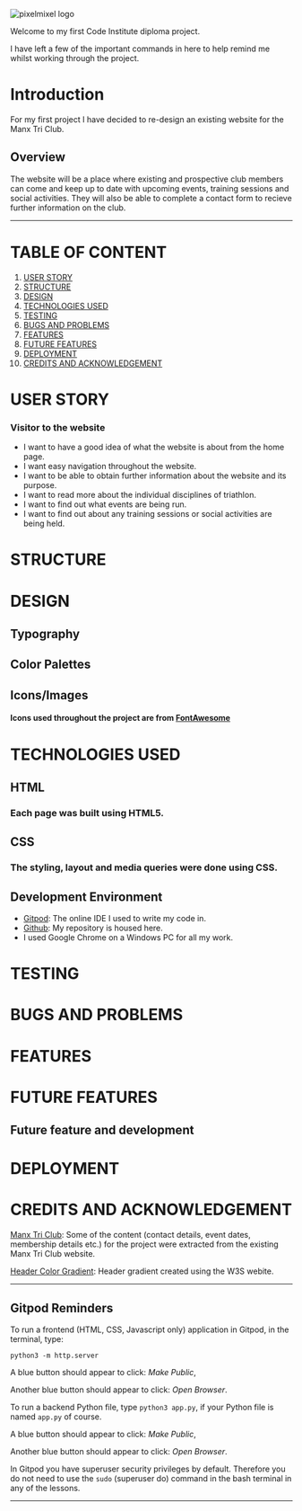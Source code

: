 ![pixelmixel logo](https://static.wixstatic.com/media/723d04_eced08187f5b4d75bff4e701a3d69cce~mv2.png/v1/fill/w_93,h_95,al_c,q_85,usm_0.66_1.00_0.01/pixelmixel_email_logo.webp)

Welcome to my first Code Institute diploma project.

I have left a few of the important commands in here to help remind me whilst working through the project.

# Introduction
For my first project I have decided to re-design an existing website for the Manx Tri Club.

## Overview
The website will be a place where existing and prospective club members can come and keep up to date with upcoming events, training sessions and social activities.  They will also be able to complete a contact form to recieve further information on the club.

---

# TABLE OF CONTENT
1. [USER STORY](#user-story)
2. [STRUCTURE](#structure)
3. [DESIGN](#design)
4. [TECHNOLOGIES USED](#technologies-used)
5. [TESTING](testing)
6. [BUGS AND PROBLEMS](#bugs-and-problems)
7. [FEATURES](#features)
8. [FUTURE FEATURES](#features-I-would-like-to-implement)
9. [DEPLOYMENT](#deployment)
10. [CREDITS AND ACKNOWLEDGEMENT](#credits-and-acknowledgement)

# USER STORY
### Visitor to the website
* I want to have a good idea of what the website is about from the home page.
* I want easy navigation throughout the website.
* I want to be able to obtain further information about the website and its purpose.
* I want to read more about the individual disciplines of triathlon.
* I want to find out what events are being run.
* I want to find out about any training sessions or social activities are being held.

# STRUCTURE


# DESIGN
## Typography

## Color Palettes

## Icons/Images
#### Icons used throughout the project are from [FontAwesome](https://fontawesome.com/)


# TECHNOLOGIES USED
## HTML
### Each page was built using HTML5.

## CSS
### The styling, layout and media queries were done using CSS.

## Development Environment
* [Gitpod](https://gitpod.io): The online IDE I used to write my code in.
* [Github](https://github.com): My repository is housed here.
* I used Google Chrome on a Windows PC for all my work.


# TESTING


# BUGS AND PROBLEMS


# FEATURES


# FUTURE FEATURES
## Future feature and development


# DEPLOYMENT


# CREDITS AND ACKNOWLEDGEMENT

[Manx Tri Club](https://manxtriclub.com/): Some of the content (contact details, event dates, membership details etc.) for the project were extracted from the existing Manx Tri Club website.

[Header Color Gradient](https://www.w3schools.com/colors/colors_gradient.asp): Header gradient created using the W3S webite.

---


## Gitpod Reminders

To run a frontend (HTML, CSS, Javascript only) application in Gitpod, in the terminal, type:

`python3 -m http.server`

A blue button should appear to click: _Make Public_,

Another blue button should appear to click: _Open Browser_.

To run a backend Python file, type `python3 app.py`, if your Python file is named `app.py` of course.

A blue button should appear to click: _Make Public_,

Another blue button should appear to click: _Open Browser_.

In Gitpod you have superuser security privileges by default. Therefore you do not need to use the `sudo` (superuser do) command in the bash terminal in any of the lessons.


------


